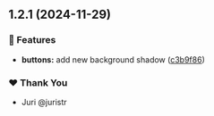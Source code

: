 ## 1.2.1 (2024-11-29)

### 🚀 Features

- **buttons:** add new background shadow ([c3b9f86](https://github.com/jcharlton-SCU/tuskydesign/commit/c3b9f86))

### ❤️ Thank You

- Juri @juristr